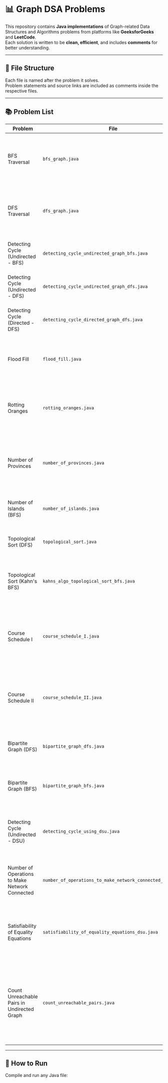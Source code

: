 # 📊 Graph DSA Problems

This repository contains **Java implementations** of Graph-related Data Structures and Algorithms problems from platforms like **GeeksforGeeks** and **LeetCode**.  
Each solution is written to be **clean, efficient**, and includes **comments** for better understanding.

---

## 📁 File Structure

Each file is named after the problem it solves.  
Problem statements and source links are included as comments inside the respective files.

---

## 📚 Problem List

| Problem | File | Source | Description |
|---------|------|--------|-------------|
| BFS Traversal | `bfs_graph.java` | [GFG - BFS Traversal](https://www.geeksforgeeks.org/breadth-first-traversal-for-a-graph/) | Performs BFS traversal on an undirected graph starting from node 0 |
| DFS Traversal | `dfs_graph.java` | [GFG - DFS Traversal](https://www.geeksforgeeks.org/depth-first-traversal-for-a-graph/) | Performs DFS traversal on an undirected graph starting from node 0 |
| Detecting Cycle (Undirected - BFS) | `detecting_cycle_undirected_graph_bfs.java` | [GFG - Detect cycle using BFS](https://www.geeksforgeeks.org/detect-cycle-in-an-undirected-graph-using-bfs/) | Detects cycle in an undirected graph using BFS |
| Detecting Cycle (Undirected - DFS) | `detecting_cycle_undirected_graph_dfs.java` | [GFG - Detect cycle using DFS](https://www.geeksforgeeks.org/detect-cycle-in-an-undirected-graph-using-dfs/) | Detects cycle in an undirected graph using DFS |
| Detecting Cycle (Directed - DFS) | `detecting_cycle_directed_graph_dfs.java` | [GFG - Detect cycle in directed graph](https://www.geeksforgeeks.org/detect-cycle-in-a-graph/) | Detects cycle in a directed graph using DFS |
| Flood Fill | `flood_fill.java` | [LeetCode 733 - Flood Fill](https://leetcode.com/problems/flood-fill/) | Recolors a connected region in a grid from a starting pixel using DFS/BFS |
| Rotting Oranges | `rotting_oranges.java` | [LeetCode 994 - Rotting Oranges](https://leetcode.com/problems/rotting-oranges/) | Uses BFS to calculate the minimum time for all fresh oranges to rot |
| Number of Provinces | `number_of_provinces.java` | [LeetCode 547 - Number of Provinces](https://leetcode.com/problems/number-of-provinces/) | Uses DFS on the adjacency matrix to count the number of connected components (provinces) |
| Number of Islands (BFS) | `number_of_islands.java` | [LeetCode 200 - Number of Islands](https://leetcode.com/problems/number-of-islands/) | Uses BFS to count distinct islands in a 2D grid |
| Topological Sort (DFS) | `topological_sort.java` | [GFG - Topological Sorting](https://www.geeksforgeeks.org/topological-sorting/) | Performs topological sort in a DAG using DFS |
| Topological Sort (Kahn's BFS) | `kahns_algo_topological_sort_bfs.java` | [GFG - Kahn's Algorithm](https://www.geeksforgeeks.org/topological-sort/) | Performs topological sort in a DAG using Kahn’s Algorithm (BFS) |
| Course Schedule I | `course_schedule_I.java` | [LeetCode 207 - Course Schedule](https://leetcode.com/problems/course-schedule/) | Determines if all courses can be completed using cycle detection (Kahn’s BFS Topological Sort) |
| Course Schedule II | `course_schedule_II.java` | [LeetCode 210 - Course Schedule II](https://leetcode.com/problems/course-schedule-ii/) | Returns one possible order of course completion using Kahn’s BFS Topological Sort |
| Bipartite Graph (DFS) | `bipartite_graph_dfs.java` | [GFG - Bipartite Graph](https://www.geeksforgeeks.org/bipartite-graph/) | Checks if a graph is bipartite using DFS graph coloring |
| Bipartite Graph (BFS) | `bipartite_graph_bfs.java` | [LeetCode 785 - Is Graph Bipartite?](https://leetcode.com/problems/is-graph-bipartite/) | Checks if a graph is bipartite using BFS graph coloring |
| Detecting Cycle (Undirected - DSU) | `detecting_cycle_using_dsu.java` | [GFG - Detect cycle using DSU](https://www.geeksforgeeks.org/detect-cycle-in-an-undirected-graph-using-disjoint-set/) | Detects cycle in an undirected graph using Disjoint Set Union (Union-Find) |
| Number of Operations to Make Network Connected | `number_of_operations_to_make_network_connected_dsu.java` | [LeetCode 1319 - Number of Operations to Make Network Connected](https://leetcode.com/problems/number-of-operations-to-make-network-connected/) | Uses DSU to find minimum operations to connect all nodes in a network |
| Satisfiability of Equality Equations | `satisfiability_of_equality_equations_dsu.java` | [LeetCode 990 - Satisfiability of Equality Equations](https://leetcode.com/problems/satisfiability-of-equality-equations/) | Uses DSU to determine if a set of equality and inequality equations can be satisfied |
| Count Unreachable Pairs in Undirected Graph | `count_unreachable_pairs.java`              | [LeetCode 2316 - Count Unreachable Pairs of Nodes in an Undirected Graph](https://leetcode.com/problems/count-unreachable-pairs-of-nodes-in-an-undirected-graph/) | Uses Disjoint Set Union (Union-Find) to count the number of unordered pairs of nodes that cannot reach each other |

---

## 🚀 How to Run

Compile and run any Java file:

